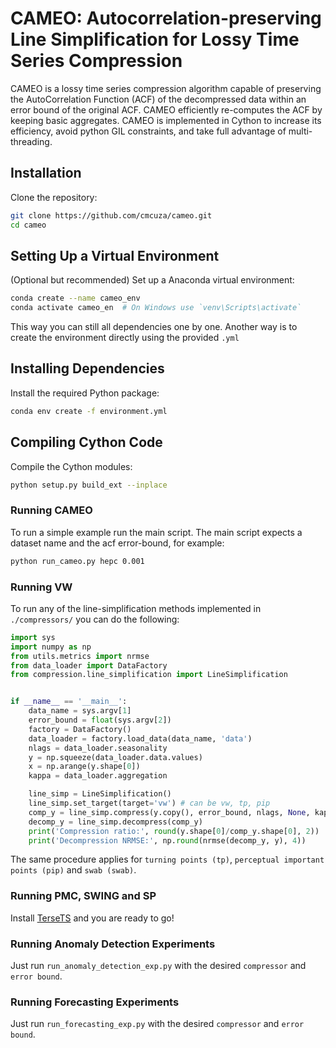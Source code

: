 # CAMEO: Autocorrelation-preserving Line Simplification for Lossy Time Series Compression 

CAMEO is a lossy time series compression algorithm capable of 
preserving the AutoCorrelation Function (ACF) of the decompressed data within an error bound of the original ACF.
CAMEO efficiently re-computes the ACF by keeping basic aggregates. CAMEO is implemented in Cython to increase its efficiency, avoid python GIL constraints, and take full advantage
of multi-threading.  

## Installation

Clone the repository:

```bash
git clone https://github.com/cmcuza/cameo.git
cd cameo
```

## Setting Up a Virtual Environment
(Optional but recommended) Set up a Anaconda virtual environment:

```bash
conda create --name cameo_env
conda activate cameo_en  # On Windows use `venv\Scripts\activate`
```
This way you can still all dependencies one by one. Another way is to create the environment directly using the provided `.yml`
## Installing Dependencies
Install the required Python package:
```bash
conda env create -f environment.yml
```

## Compiling Cython Code

Compile the Cython modules:

```bash
python setup.py build_ext --inplace
```

### Running CAMEO

To run a simple example run the main script. The main script expects a dataset name and the acf error-bound, for example:

```bash
python run_cameo.py hepc 0.001
```

### Running VW

To run any of the line-simplification methods implemented in `./compressors/` you can do the following:

```python
import sys
import numpy as np
from utils.metrics import nrmse
from data_loader import DataFactory
from compression.line_simplification import LineSimplification


if __name__ == '__main__':
    data_name = sys.argv[1]
    error_bound = float(sys.argv[2])
    factory = DataFactory()
    data_loader = factory.load_data(data_name, 'data')
    nlags = data_loader.seasonality
    y = np.squeeze(data_loader.data.values)
    x = np.arange(y.shape[0])
    kappa = data_loader.aggregation

    line_simp = LineSimplification()
    line_simp.set_target(target='vw') # can be vw, tp, pip
    comp_y = line_simp.compress(y.copy(), error_bound, nlags, None, kappa)
    decomp_y = line_simp.decompress(comp_y)
    print('Compression ratio:', round(y.shape[0]/comp_y.shape[0], 2))
    print('Decompression NRMSE:', np.round(nrmse(decomp_y, y), 4))
```

The same procedure applies for `turning points (tp)`, `perceptual important points (pip)` and `swab (swab)`. 

### Running PMC, SWING and SP

Install [TerseTS](https://github.com/cmcuza/TerseTS/) and you are ready to go!

### Running Anomaly Detection Experiments

Just run `run_anomaly_detection_exp.py` with the desired `compressor` and `error bound`.

### Running Forecasting Experiments

Just run `run_forecasting_exp.py` with the desired `compressor` and `error bound`.

